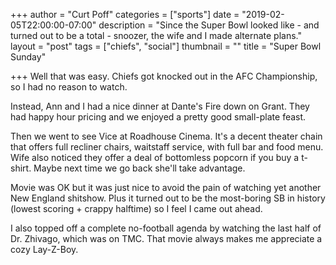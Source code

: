 +++
author = "Curt Poff"
categories = ["sports"]
date = "2019-02-05T22:00:00-07:00"
description = "Since the Super Bowl looked like - and turned out to be a total - snoozer, the wife and I made alternate plans."
layout = "post"
tags = ["chiefs", "social"]
thumbnail = ""
title = "Super Bowl Sunday"

+++
Well that was easy. Chiefs got knocked out in the AFC Championship, so I had no reason to watch.

Instead, Ann and I had a nice dinner at Dante's Fire down on Grant. They had happy hour pricing and we enjoyed a pretty good small-plate feast.

Then we went to see Vice at Roadhouse Cinema. It's a decent theater chain that offers full recliner chairs, waitstaff service, with full bar and food menu. Wife also noticed they offer a deal of bottomless popcorn if you buy a t-shirt. Maybe next time we go back she'll take advantage.

Movie was OK but it was just nice to avoid the pain of watching yet another New England shitshow. Plus it turned out to be the most-boring SB in history (lowest scoring + crappy halftime) so I feel I came out ahead.

I also topped off a complete no-football agenda by watching the last half of Dr. Zhivago, which was on TMC. That movie always makes me appreciate a cozy Lay-Z-Boy.